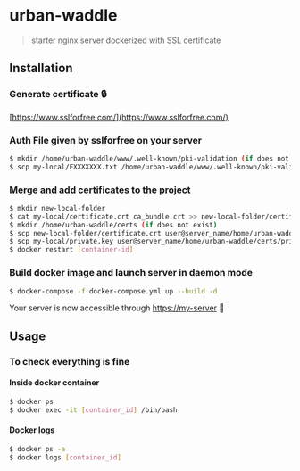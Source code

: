 # urban-waddle
> starter nginx server dockerized with SSL certificate 

## Installation

### Generate certificate :lock:
[https://www.sslforfree.com/](https://www.sslforfree.com/)

### Auth File given by sslforfree on your server

```bash
$ mkdir /home/urban-waddle/www/.well-known/pki-validation (if does not exist)
$ scp my-local/FXXXXXXX.txt /home/urban-waddle/www/.well-known/pki-validation/FXXXXXXX.txt
```

### Merge and add certificates to the project
```bash
$ mkdir new-local-folder
$ cat my-local/certificate.crt ca_bundle.crt >> new-local-folder/certificate.crt
$ mkdir /home/urban-waddle/certs (if does not exist)
$ scp new-local-folder/certificate.crt user@server_name/home/urban-waddle/certs/certificate.crt
$ scp my-local/private.key user@server_name/home/urban-waddle/certs/private.key
$ docker restart [container-id]
```

### Build docker image and launch server in daemon mode

```bash
$ docker-compose -f docker-compose.yml up --build -d
```

Your server is now accessible through [https://my-server](https://my-server) :rocket:

## Usage 

### To check everything is fine

#### Inside docker container
```bash
$ docker ps 
$ docker exec -it [container_id] /bin/bash
```

#### Docker logs
```bash
$ docker ps -a
$ docker logs [container_id]
```

